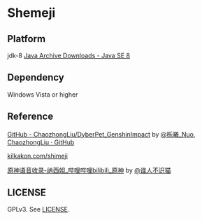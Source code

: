 # Shemeji

## Platform

jdk-8 [Java Archive Downloads - Java SE 8](https://www.oracle.com/java/technologies/javase/javase8-archive-downloads.html)

## Dependency

Windows Vista or higher

## Reference

[GitHub - ChaozhongLiu/DyberPet\_GenshinImpact](https://github.com/ChaozhongLiu/DyberPet_GenshinImpact) by [@栎曦_Nuo](https://space.bilibili.com/14004864), [ChaozhongLiu · GitHub](https://github.com/ChaozhongLiu)

[kilkakon.com/shimeji](https://kilkakon.com/shimeji/)

[原神语音收录-纳西妲\_哔哩哔哩bilibili\_原神](https://www.bilibili.com/video/BV1514y1W7JL/) by [@谁人不识猫](https://space.bilibili.com/5153102/)

## LICENSE

GPLv3. See [LICENSE](LICENSE).
